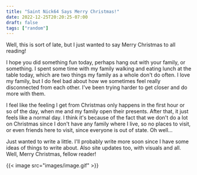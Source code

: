 ```yaml
---
title: "Saint Nick64 Says Merry Christmas!"
date: 2022-12-25T20:20:25-07:00
draft: false
tags: ["random"]
---
```


Well, this is sort of late, but I just wanted to say Merry Christmas to all reading!        

I hope you did something fun today, perhaps hang out with your family, or something. I spent some time with my family walking and eating lunch at the table today, which are two things my family as a whole don't do often. I love my family, but I do feel bad about how we sometimes feel really disconnected from each other. I've been trying harder to get closer and do more with them.      

I feel like the feeling I get from Christmas only happens in the first hour or so of the day, when me and my family open their presents. After that, it just feels like a normal day. I think it's because of the fact that we don't do a lot on Christmas since I don't have any family where I live, so no places to visit, or even friends here to visit, since everyone is out of state. Oh well...     

Just wanted to write a little. I'll probably write more soon since I have some ideas of things to write about. Also site updates too, with visuals and all. Well, Merry Christmas, fellow reader!

{{< image src="images/image.gif" >}}